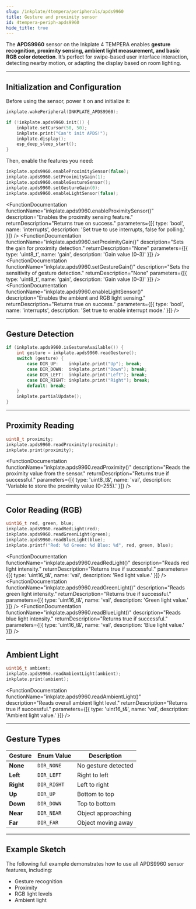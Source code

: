 ```yaml
---  
slug: /inkplate/4tempera/peripherals/apds9960  
title: Gesture and proximity sensor  
id: 4tempera-periph-apds9960  
hide_title: true
---
```


<SectionTitle title="Gesture and Proximity Sensor" backgroundImage="/img/inkplate_2/hardware.png" />

The **APDS9960** sensor on the Inkplate 4 TEMPERA enables **gesture recognition, proximity sensing, ambient light measurement, and basic RGB color detection**. It’s perfect for swipe-based user interface interaction, detecting nearby motion, or adapting the display based on room lighting.

---

## Initialization and Configuration

Before using the sensor, power it on and initialize it:

```cpp
inkplate.wakePeripheral(INKPLATE_APDS9960);

if (!inkplate.apds9960.init()) {
    inkplate.setCursor(50, 50);
    inkplate.print("Can't init APDS!");
    inkplate.display();
    esp_deep_sleep_start();
}
```

<FunctionDocumentation functionName="inkplate.apds9960.init()" description="Initializes the APDS9960 sensor with default configuration." returnDescription="Returns true if successful, false if initialization fails." />

Then, enable the features you need:

```cpp
inkplate.apds9960.enableProximitySensor(false);
inkplate.apds9960.setProximityGain(1);
inkplate.apds9960.enableGestureSensor();
inkplate.apds9960.setGestureGain(0);
inkplate.apds9960.enableLightSensor(false);
```

<FunctionDocumentation functionName="inkplate.apds9960.enableProximitySensor()" description="Enables the proximity sensing feature." returnDescription="Returns true on success." parameters={[{ type: 'bool', name: 'interrupts', description: 'Set true to use interrupts, false for polling.' }]} />
<FunctionDocumentation functionName="inkplate.apds9960.setProximityGain()" description="Sets the gain for proximity detection." returnDescription="None" parameters={[{ type: 'uint8_t', name: 'gain', description: 'Gain value (0–3)' }]} />
<FunctionDocumentation functionName="inkplate.apds9960.enableGestureSensor()" description="Enables gesture sensing." returnDescription="Returns true if successful." />
<FunctionDocumentation functionName="inkplate.apds9960.setGestureGain()" description="Sets the sensitivity of gesture detection." returnDescription="None" parameters={[{ type: 'uint8_t', name: 'gain', description: 'Gain value (0–3)' }]} />
<FunctionDocumentation functionName="inkplate.apds9960.enableLightSensor()" description="Enables the ambient and RGB light sensing." returnDescription="Returns true on success." parameters={[{ type: 'bool', name: 'interrupts', description: 'Set true to enable interrupt mode.' }]} />

---

## Gesture Detection

```cpp
if (inkplate.apds9960.isGestureAvailable()) {
    int gesture = inkplate.apds9960.readGesture();
    switch (gesture) {
        case DIR_UP:    inkplate.print("Up"); break;
        case DIR_DOWN:  inkplate.print("Down"); break;
        case DIR_LEFT:  inkplate.print("Left"); break;
        case DIR_RIGHT: inkplate.print("Right"); break;
        default: break;
    }
    inkplate.partialUpdate();
}
```

<FunctionDocumentation functionName="inkplate.apds9960.isGestureAvailable()" description="Checks if a gesture has been detected and is ready to read." returnDescription="Returns true if gesture data is available." />
<FunctionDocumentation functionName="inkplate.apds9960.readGesture()" description="Reads and returns the last detected gesture." returnDescription="Returns a DIR_* constant representing the gesture, or -1 on failure." />

---

## Proximity Reading

```cpp
uint8_t proximity;
inkplate.apds9960.readProximity(proximity);
inkplate.print(proximity);
```

<FunctionDocumentation functionName="inkplate.apds9960.readProximity()" description="Reads the proximity value from the sensor." returnDescription="Returns true if successful." parameters={[{ type: 'uint8_t&', name: 'val', description: 'Variable to store the proximity value (0–255).' }]} />

---

## Color Reading (RGB)

```cpp
uint16_t red, green, blue;
inkplate.apds9960.readRedLight(red);
inkplate.apds9960.readGreenLight(green);
inkplate.apds9960.readBlueLight(blue);
inkplate.printf("Red: %d Green: %d Blue: %d", red, green, blue);
```

<FunctionDocumentation functionName="inkplate.apds9960.readRedLight()" description="Reads red light intensity." returnDescription="Returns true if successful." parameters={[{ type: 'uint16_t&', name: 'val', description: 'Red light value.' }]} />
<FunctionDocumentation functionName="inkplate.apds9960.readGreenLight()" description="Reads green light intensity." returnDescription="Returns true if successful." parameters={[{ type: 'uint16_t&', name: 'val', description: 'Green light value.' }]} />
<FunctionDocumentation functionName="inkplate.apds9960.readBlueLight()" description="Reads blue light intensity." returnDescription="Returns true if successful." parameters={[{ type: 'uint16_t&', name: 'val', description: 'Blue light value.' }]} />

---

## Ambient Light

```cpp
uint16_t ambient;
inkplate.apds9960.readAmbientLight(ambient);
inkplate.print(ambient);
```

<FunctionDocumentation functionName="inkplate.apds9960.readAmbientLight()" description="Reads overall ambient light level." returnDescription="Returns true if successful." parameters={[{ type: 'uint16_t&', name: 'val', description: 'Ambient light value.' }]} />

---

## Gesture Types

| Gesture   | Enum Value  | Description                            |
| --------- | ----------- | -------------------------------------- |
| **None**  | `DIR_NONE`  | No gesture detected                    |
| **Left**  | `DIR_LEFT`  | Right to left                          |
| **Right** | `DIR_RIGHT` | Left to right                          |
| **Up**    | `DIR_UP`    | Bottom to top                          |
| **Down**  | `DIR_DOWN`  | Top to bottom                          |
| **Near**  | `DIR_NEAR`  | Object approaching                     |
| **Far**   | `DIR_FAR`   | Object moving away                     |

---

## Example Sketch

The following full example demonstrates how to use all APDS9960 sensor features, including:
- Gesture recognition
- Proximity
- RGB light levels
- Ambient light

<QuickLink 
  title="Inkplate4TEMPERA_APDS9960.ino" 
  description="Full Arduino example on how to use the APDS9960 sensor."
  url="https://github.com/SolderedElectronics/Inkplate-Arduino-library/tree/master/examples/Inkplate4TEMPERA/Advanced/Sensors/Inkplate4TEMPERA_APDS9960" 
/>